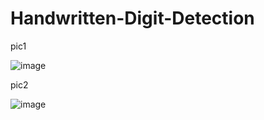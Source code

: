# Handwritten-Digit-Detection

pic1

![image](https://github.com/sarthak37/Handwritten-Digit-Detection/assets/52873771/eee0db14-2569-49d5-9e77-1388ca206ed2)

pic2

![image](https://github.com/sarthak37/Handwritten-Digit-Detection/assets/52873771/e5e0dc4a-1e46-4804-bff4-98fa4565c9db)

